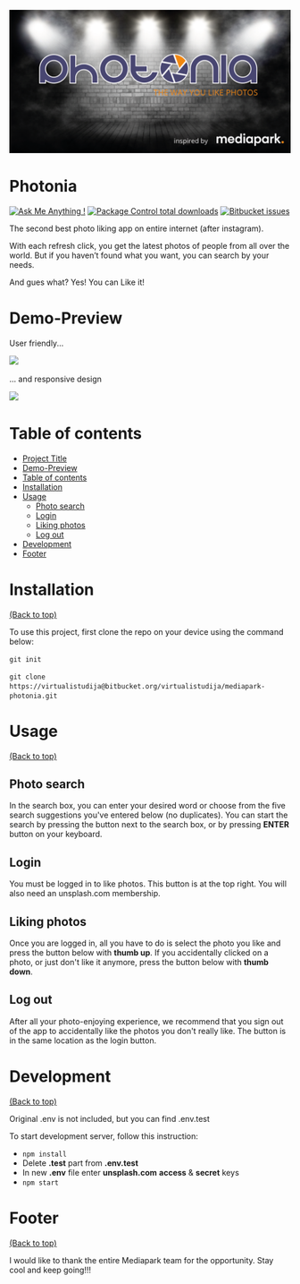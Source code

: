 ![Banner](/public/images/banner.png)

# Photonia

<!-- Add buttons here -->

[![Ask Me Anything !](https://img.shields.io/badge/Ask%20me-anything-1abc9c.svg)](https://bitbucket.org/virtualistudija/mediapark-photonia)
[![Package Control total downloads](https://img.shields.io/packagecontrol/dt/SwitchDictionary.svg)](https://packagecontrol.io/packages/SwitchDictionary)
[![Bitbucket issues](https://img.shields.io/bitbucket/issues/lbesson/bin.svg)](https://Bitbucket.org/lbesson/bin/issues/)

The second best photo liking app on entire internet (after instagram). 

With each refresh click, you get the latest photos of people from all over the world. But if you haven’t found what you want, you can search by your needs.

And gues what? Yes! You can Like it!


# Demo-Preview

User friendly...

![](https://media.giphy.com/media/UhNfKwbM8S7OhIsTQk/giphy.gif)

... and responsive design

![](https://media.giphy.com/media/N2q12ggAe8GESy27XN/giphy.gif)

# Table of contents

- [Project Title](#project-title)
- [Demo-Preview](#demo-preview)
- [Table of contents](#table-of-contents)
- [Installation](#installation)
- [Usage](#usage)
  - [Photo search](#photo-search)
  - [Login](#login)
  - [Liking photos](#liking-photos)
  - [Log out](#log-out)
- [Development](#development)
- [Footer](#footer)

# Installation
[(Back to top)](#table-of-contents)

To use this project, first clone the repo on your device using the command below:

```git init```

```git clone https://virtualistudija@bitbucket.org/virtualistudija/mediapark-photonia.git```

# Usage
[(Back to top)](#table-of-contents)

## Photo search
In the search box, you can enter your desired word or choose from the five search suggestions you've entered below (no duplicates). You can start the search by pressing the button next to the search box, or by pressing **ENTER** button on your keyboard.

## Login
You must be logged in to like photos. This button is at the top right. You will also need an unsplash.com membership.

## Liking photos
Once you are logged in, all you have to do is select the photo you like and press the button below with **thumb up**. If you accidentally clicked on a photo, or just don't like it anymore, press the button below with **thumb down**.

## Log out
After all your photo-enjoying experience, we recommend that you sign out of the app to accidentally like the photos you don't really like. The button is in the same location as the login button.

# Development
[(Back to top)](#table-of-contents)

Original .env is not included, but you can find .env.test

To start development server, follow this instruction:

* ```npm install```
* Delete **.test** part from **.env.test**
* In new **.env** file enter **unsplash.com** **access** & **secret** keys
* ```npm start```


# Footer
[(Back to top)](#table-of-contents)

I would like to thank the entire Mediapark team for the opportunity. Stay cool and keep going!!!